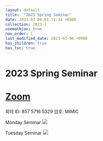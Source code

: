 ```yaml
---
layout: default
title:  "2023 Spring Seminar"
date: 2023-03-06 01:11:34 +0900
collection: 2023-1
usemathjax: true
nav_order: 1
last_modified_date: 2023-03-06 +0900
has_children: true
has_toc: true
---
```

# 2023 Spring Seminar

# [Zoom] 

회의 ID: 857 5716 5329
암호: MIMIC

Monday Seminar
<img src="../mond.svg">

Tuesday Seminar
<img src="../tues.svg">

[Zoom]: https://us02web.zoom.us/j/85757165329?pwd=aExKVjdiL2cxVUVsK2FudXNEczR2dz09